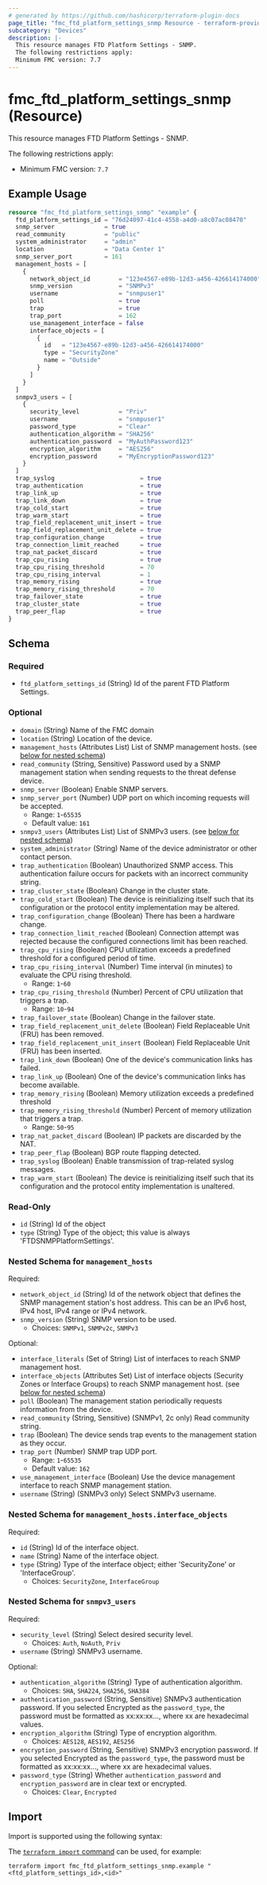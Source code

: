 ```yaml
---
# generated by https://github.com/hashicorp/terraform-plugin-docs
page_title: "fmc_ftd_platform_settings_snmp Resource - terraform-provider-fmc"
subcategory: "Devices"
description: |-
  This resource manages FTD Platform Settings - SNMP.
  The following restrictions apply:
  Minimum FMC version: 7.7
---
```


# fmc_ftd_platform_settings_snmp (Resource)

This resource manages FTD Platform Settings - SNMP.

The following restrictions apply:
  - Minimum FMC version: `7.7`

## Example Usage

```terraform
resource "fmc_ftd_platform_settings_snmp" "example" {
  ftd_platform_settings_id = "76d24097-41c4-4558-a4d0-a8c07ac08470"
  snmp_server              = true
  read_community           = "public"
  system_administrator     = "admin"
  location                 = "Data Center 1"
  snmp_server_port         = 161
  management_hosts = [
    {
      network_object_id        = "123e4567-e89b-12d3-a456-426614174000"
      snmp_version             = "SNMPv3"
      username                 = "snmpuser1"
      poll                     = true
      trap                     = true
      trap_port                = 162
      use_management_interface = false
      interface_objects = [
        {
          id   = "123e4567-e89b-12d3-a456-426614174000"
          type = "SecurityZone"
          name = "Outside"
        }
      ]
    }
  ]
  snmpv3_users = [
    {
      security_level           = "Priv"
      username                 = "snmpuser1"
      password_type            = "Clear"
      authentication_algorithm = "SHA256"
      authentication_password  = "MyAuthPassword123"
      encryption_algorithm     = "AES256"
      encryption_password      = "MyEncryptionPassword123"
    }
  ]
  trap_syslog                        = true
  trap_authentication                = true
  trap_link_up                       = true
  trap_link_down                     = true
  trap_cold_start                    = true
  trap_warm_start                    = true
  trap_field_replacement_unit_insert = true
  trap_field_replacement_unit_delete = true
  trap_configuration_change          = true
  trap_connection_limit_reached      = true
  trap_nat_packet_discard            = true
  trap_cpu_rising                    = true
  trap_cpu_rising_threshold          = 70
  trap_cpu_rising_interval           = 1
  trap_memory_rising                 = true
  trap_memory_rising_threshold       = 70
  trap_failover_state                = true
  trap_cluster_state                 = true
  trap_peer_flap                     = true
}
```

<!-- schema generated by tfplugindocs -->
## Schema

### Required

- `ftd_platform_settings_id` (String) Id of the parent FTD Platform Settings.

### Optional

- `domain` (String) Name of the FMC domain
- `location` (String) Location of the device.
- `management_hosts` (Attributes List) List of SNMP management hosts. (see [below for nested schema](#nestedatt--management_hosts))
- `read_community` (String, Sensitive) Password used by a SNMP management station when sending requests to the threat defense device.
- `snmp_server` (Boolean) Enable SNMP servers.
- `snmp_server_port` (Number) UDP port on which incoming requests will be accepted.
  - Range: `1`-`65535`
  - Default value: `161`
- `snmpv3_users` (Attributes List) List of SNMPv3 users. (see [below for nested schema](#nestedatt--snmpv3_users))
- `system_administrator` (String) Name of the device administrator or other contact person.
- `trap_authentication` (Boolean) Unauthorized SNMP access. This authentication failure occurs for packets with an incorrect community string.
- `trap_cluster_state` (Boolean) Change in the cluster state.
- `trap_cold_start` (Boolean) The device is reinitializing itself such that its configuration or the protocol entity implementation may be altered.
- `trap_configuration_change` (Boolean) There has been a hardware change.
- `trap_connection_limit_reached` (Boolean) Connection attempt was rejected because the configured connections limit has been reached.
- `trap_cpu_rising` (Boolean) CPU utilization exceeds a predefined threshold for a configured period of time.
- `trap_cpu_rising_interval` (Number) Time interval (in minutes) to evaluate the CPU rising threshold.
  - Range: `1`-`60`
- `trap_cpu_rising_threshold` (Number) Percent of CPU utilization that triggers a trap.
  - Range: `10`-`94`
- `trap_failover_state` (Boolean) Change in the failover state.
- `trap_field_replacement_unit_delete` (Boolean) Field Replaceable Unit (FRU) has been removed.
- `trap_field_replacement_unit_insert` (Boolean) Field Replaceable Unit (FRU) has been inserted.
- `trap_link_down` (Boolean) One of the device's communication links has failed.
- `trap_link_up` (Boolean) One of the device's communication links has become available.
- `trap_memory_rising` (Boolean) Memory utilization exceeds a predefined threshold
- `trap_memory_rising_threshold` (Number) Percent of memory utilization that triggers a trap.
  - Range: `50`-`95`
- `trap_nat_packet_discard` (Boolean) IP packets are discarded by the NAT.
- `trap_peer_flap` (Boolean) BGP route flapping detected.
- `trap_syslog` (Boolean) Enable transmission of trap-related syslog messages.
- `trap_warm_start` (Boolean) The device is reinitializing itself such that its configuration and the protocol entity implementation is unaltered.

### Read-Only

- `id` (String) Id of the object
- `type` (String) Type of the object; this value is always 'FTDSNMPPlatformSettings'.

<a id="nestedatt--management_hosts"></a>
### Nested Schema for `management_hosts`

Required:

- `network_object_id` (String) Id of the network object that defines the SNMP management station's host address. This can be an IPv6 host, IPv4 host, IPv4 range or IPv4 network.
- `snmp_version` (String) SNMP version to be used.
  - Choices: `SNMPv1`, `SNMPv2c`, `SNMPv3`

Optional:

- `interface_literals` (Set of String) List of interfaces to reach SNMP management host.
- `interface_objects` (Attributes Set) List of interface objects (Security Zones or Interface Groups) to reach SNMP management host. (see [below for nested schema](#nestedatt--management_hosts--interface_objects))
- `poll` (Boolean) The management station periodically requests information from the device.
- `read_community` (String, Sensitive) (SNMPv1, 2c only) Read community string.
- `trap` (Boolean) The device sends trap events to the management station as they occur.
- `trap_port` (Number) SNMP trap UDP port.
  - Range: `1`-`65535`
  - Default value: `162`
- `use_management_interface` (Boolean) Use the device management interface to reach SNMP management station.
- `username` (String) (SNMPv3 only) Select SNMPv3 username.

<a id="nestedatt--management_hosts--interface_objects"></a>
### Nested Schema for `management_hosts.interface_objects`

Required:

- `id` (String) Id of the interface object.
- `name` (String) Name of the interface object.
- `type` (String) Type of the interface object; either 'SecurityZone' or 'InterfaceGroup'.
  - Choices: `SecurityZone`, `InterfaceGroup`



<a id="nestedatt--snmpv3_users"></a>
### Nested Schema for `snmpv3_users`

Required:

- `security_level` (String) Select desired security level.
  - Choices: `Auth`, `NoAuth`, `Priv`
- `username` (String) SNMPv3 username.

Optional:

- `authentication_algorithm` (String) Type of authentication algorithm.
  - Choices: `SHA`, `SHA224`, `SHA256`, `SHA384`
- `authentication_password` (String, Sensitive) SNMPv3 authentication password. If you selected Encrypted as the `password_type`, the password must be formatted as xx:xx:xx..., where xx are hexadecimal values.
- `encryption_algorithm` (String) Type of encryption algorithm.
  - Choices: `AES128`, `AES192`, `AES256`
- `encryption_password` (String, Sensitive) SNMPv3 encryption password. If you selected Encrypted as the `password_type`, the password must be formatted as xx:xx:xx..., where xx are hexadecimal values.
- `password_type` (String) Whether `authentication_password` and `encryption_password` are in clear text or encrypted.
  - Choices: `Clear`, `Encrypted`

## Import

Import is supported using the following syntax:

The [`terraform import` command](https://developer.hashicorp.com/terraform/cli/commands/import) can be used, for example:

```shell
terraform import fmc_ftd_platform_settings_snmp.example "<ftd_platform_settings_id>,<id>"
```
